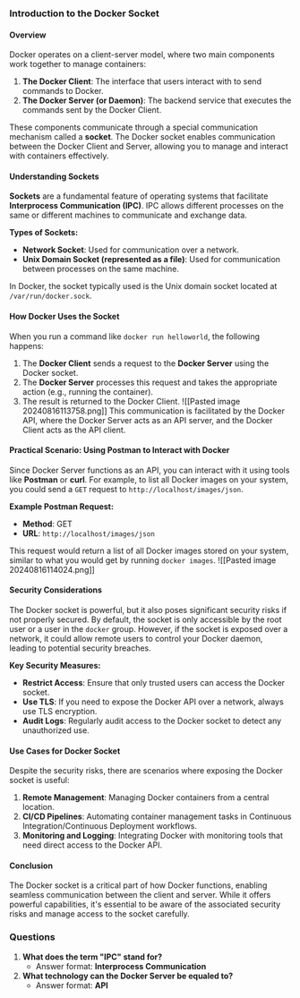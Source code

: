 ### Introduction to the Docker Socket
#### Overview
Docker operates on a client-server model, where two main components work together to manage containers:

1. **The Docker Client**: The interface that users interact with to send commands to Docker.
2. **The Docker Server (or Daemon)**: The backend service that executes the commands sent by the Docker Client.

These components communicate through a special communication mechanism called a **socket**. The Docker socket enables communication between the Docker Client and Server, allowing you to manage and interact with containers effectively.

#### Understanding Sockets
**Sockets** are a fundamental feature of operating systems that facilitate **Interprocess Communication (IPC)**. IPC allows different processes on the same or different machines to communicate and exchange data.

**Types of Sockets:**
- **Network Socket**: Used for communication over a network.
- **Unix Domain Socket (represented as a file)**: Used for communication between processes on the same machine.

In Docker, the socket typically used is the Unix domain socket located at `/var/run/docker.sock`.

#### How Docker Uses the Socket
When you run a command like `docker run helloworld`, the following happens:

1. The **Docker Client** sends a request to the **Docker Server** using the Docker socket.
2. The **Docker Server** processes this request and takes the appropriate action (e.g., running the container).
3. The result is returned to the Docker Client.
![[Pasted image 20240816113758.png]]
This communication is facilitated by the Docker API, where the Docker Server acts as an API server, and the Docker Client acts as the API client.

#### Practical Scenario: Using Postman to Interact with Docker
Since Docker Server functions as an API, you can interact with it using tools like **Postman** or **curl**. For example, to list all Docker images on your system, you could send a `GET` request to `http://localhost/images/json`.

**Example Postman Request:**
- **Method**: GET
- **URL**: `http://localhost/images/json`

This request would return a list of all Docker images stored on your system, similar to what you would get by running `docker images`.
![[Pasted image 20240816114024.png]]
#### Security Considerations
The Docker socket is powerful, but it also poses significant security risks if not properly secured. By default, the socket is only accessible by the root user or a user in the `docker` group. However, if the socket is exposed over a network, it could allow remote users to control your Docker daemon, leading to potential security breaches.

**Key Security Measures:**
- **Restrict Access**: Ensure that only trusted users can access the Docker socket.
- **Use TLS**: If you need to expose the Docker API over a network, always use TLS encryption.
- **Audit Logs**: Regularly audit access to the Docker socket to detect any unauthorized use.

#### Use Cases for Docker Socket
Despite the security risks, there are scenarios where exposing the Docker socket is useful:
1. **Remote Management**: Managing Docker containers from a central location.
2. **CI/CD Pipelines**: Automating container management tasks in Continuous Integration/Continuous Deployment workflows.
3. **Monitoring and Logging**: Integrating Docker with monitoring tools that need direct access to the Docker API.

#### Conclusion
The Docker socket is a critical part of how Docker functions, enabling seamless communication between the client and server. While it offers powerful capabilities, it's essential to be aware of the associated security risks and manage access to the socket carefully.

### Questions
1. **What does the term "IPC" stand for?**
    - Answer format: **Interprocess Communication**
2. **What technology can the Docker Server be equaled to?**
    - Answer format: **API**